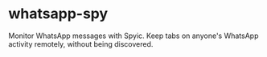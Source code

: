 # whatsapp-spy
Monitor WhatsApp messages with Spyic. Keep tabs on anyone's WhatsApp activity remotely, without being discovered.
